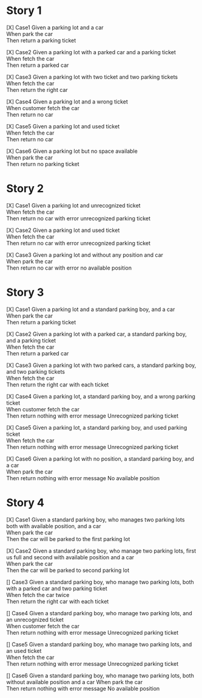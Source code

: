 # Story 1
[X] Case1
    Given a parking lot and a car  
    When park the car  
    Then return a parking ticket  

[X] Case2
    Given a parking lot with a parked car and a parking ticket  
    When fetch the car  
    Then return a parked car  

[X] Case3
    Given a parking lot with two ticket and two parking tickets  
    When fetch the car  
    Then return the right car  

[X] Case4
    Given a parking lot and a wrong ticket  
    When customer fetch the car  
    Then return no car

[X] Case5
    Given a parking lot and used ticket  
    When fetch the car  
    Then return no car  

[X] Case6
    Given a parking lot but no space available  
    When park the car  
    Then return no parking ticket 

# Story 2
[X] Case1
    Given a parking lot and unrecognized ticket  
    When fetch the car  
    Then return no car with error unrecognized parking ticket  

[X] Case2
    Given a parking lot and used ticket  
    When fetch the car  
    Then return no car with error unrecognized parking ticket 

[X] Case3
    Given a parking lot and without any position and car  
    When park the car  
    Then return no car with error no available position

# Story 3
[X] Case1
Given a parking lot and a standard parking boy, and a car  
When park the car  
Then return a parking ticket

[X] Case2
Given a parking lot with a parked car, a standard parking boy, and a parking ticket  
When fetch the car  
Then return a parked car

[X] Case3
Given a parking lot with two parked cars, a standard parking boy, and two parking tickets  
When fetch the car  
Then return the right car with each ticket

[X] Case4
Given a parking lot, a standard parking boy, and a wrong parking ticket  
When customer fetch the car  
Then return nothing with error message Unrecognized parking ticket

[X] Case5
Given a parking lot, a standard parking boy, and used parking ticket  
When fetch the car  
Then return nothing with error message Unrecognized parking ticket

[X] Case6
Given a parking lot with no  position, a standard parking boy, and a car  
When park the car  
Then return nothing with error message No available position

# Story 4
[X] Case1
Given a standard parking boy, who manages two parking lots both with available position, and a car  
When park the car  
Then the car will be parked to the first parking lot

[X] Case2
Given a standard parking boy, who manage two parking lots, first us full and second with available position and a car  
When park the car  
Then the car will be parked to second parking lot

[] Case3
Given a standard parking boy, who manage two parking lots, both with a parked car and two parking ticket  
When fetch the car twice  
Then return the right car with each ticket

[] Case4
Given a standard parking boy, who manage two parking lots, and an unrecognized ticket  
When customer fetch the car  
Then return nothing with error message Unrecognized parking ticket

[] Case5
Given a standard parking boy, who manage two parking lots, and an used ticket   
When fetch the car  
Then return nothing with error message Unrecognized parking ticket

[] Case6
Given a standard parking boy, who manage two parking lots, both without available position and a car
When park the car  
Then return nothing with error message No available position